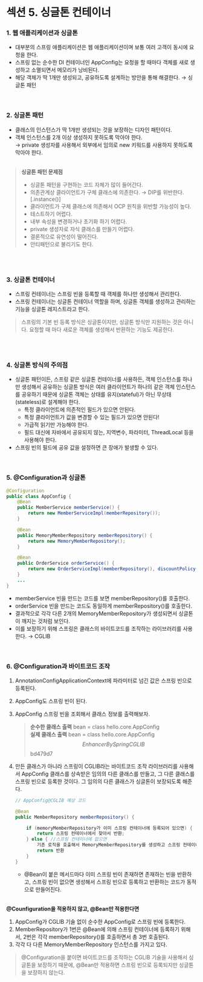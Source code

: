 # 섹션 5. 싱글톤 컨테이너

### 1. 웹 애플리케이션과 싱글톤
- 대부분의 스프링 애플리케이션은 웹 애플리케이션이며 보통 여러 고객이 동시에 요청을 한다.
- 스프링 없는 순수한 DI 컨테이너인 AppConfig는 요청을 할 때마다 객체를 새로 생성하고 소멸되면서 메모리가 낭비된다.
- 해당 객체가 딱 1개만 생성되고, 공유하도록 설계하는 방안을 통해 해결한다. → 싱글톤 패턴
<br><br><br>

### 2. 싱글톤 패턴
- 클래스의 인스턴스가 딱 1개만 생성되는 것을 보장하는 디자인 패턴이다.
- 객체 인스턴스를 2개 이상 생성하지 못하도록 막아야 한다.   
    → private 생성자를 사용해서 외부에서 임의로 new 키워드를 사용하지 못하도록 막아야 한다.
<br><br>

>**싱글톤 패턴 문제점**   
>- 싱글톤 패턴을 구현하는 코드 자체가 많이 들어간다.
>- 의존관계상 클라이언트가 구체 클래스에 의존한다. → DIP를 위반한다. [.instance()]
>- 클라이언트가 구체 클래스에 의존해서 OCP 원칙을 위반할 가능성이 높다.
>- 테스트하기 어렵다.
>- 내부 속성을 변경하거나 초기화 하기 어렵다.
>- private 생성자로 자식 클래스를 만들기 어렵다.
>- 결론적으로 유연성이 떨어진다.
>- 안티패턴으로 불리기도 한다.

<br><br>
### 3. 싱글톤 컨테이너
- 스프링 컨테이너는 스프링 빈을 등록할 때 객체를 하나만 생성해서 관리한다.
- 스프링 컨테이너는 싱글톤 컨테이너 역할을 하며, 싱글톤 객체를 생성하고 관리하는 기능을 싱글톤 레지스트라고 한다.   

> 스프링의 기본 빈 등록 방식은 싱글톤이지만, 싱글톤 방식만 지원하는 것은 아니다. 요청할 때 마다 새로운 객체를 생성해서 반환하는 기능도 제공한다.

<br><br>
### 4. 싱글톤 방식의 주의점
- 싱글톤 패턴이든, 스프링 같은 싱글톤 컨테이너를 사용하든, 객체 인스턴스를 하나만 생성해서 공유하는 싱글톤 방식은 여러 클라이언트가 하나의 같은 객체 인스턴스를 공유하기 때문에 싱글톤 객체는 상태를 유지(stateful)가 아닌 무상태(stateless)로 설계해야 한다.
  - 특정 클라이언트에 의존적인 필드가 있으면 안된다.
  - 특정 클라이언트가 값을 변경할 수 있는 필드가 있으면 안된다!
  - 가급적 읽기만 가능해야 한다.
  - 필드 대신에 자바에서 공유되지 않는, 지역변수, 파라미터, ThreadLocal 등을 사용해야 한다.
- 스프링 빈의 필드에 공유 값을 설정하면 큰 장애가 발생할 수 있다.
<br><br><br>

### 5. @Configuration과 싱글톤
```java
@Configuration
public class AppConfig {
    @Bean
    public MemberService memberService() {
        return new MemberServiceImpl(memberRepository());
    }

    @Bean
    public MemoryMemberRepository memberRepository() {
        return new MemoryMemberRepository();
    }

    @Bean
    public OrderService orderService() {
        return new OrderServiceImpl(memberRepository(), discountPolicy());
    }
    ...
}
```
- memberService 빈을 만드는 코드를 보면 memberRepository()를 호출한다.
- orderService 빈을 만드는 코드도 동일하게 memberRepository()를 호출한다.
- 결과적으로 각각 다른 2개의 MemoryMemberRepository가 생성되면서 싱글톤이 깨지는 것처럼 보인다.
- 이를 보장하기 위해 스프링은 클래스의 바이트코드를 조작하는 라이브러리를 사용한다. → CGLIB
  <br><br><br>

### 6. @Configuration과 바이트코드 조작
1. AnnotationConfigApplicationContext에 파라미터로 넘긴 값은 스프링 빈으로 등록된다.
2. AppConfig도 스프링 빈이 된다.
3. AppConfig 스프링 빈을 조회해서 클래스 정보를 출력해보자.
   > **순수한 클래스 출력** bean = class hello.core.AppConfig   
   > **실제 클래스 출력** bean = class hello.core.AppConfig$$EnhancerBySpringCGLIB$$bd479d7

4. 만든 클래스가 아니라 스프링이 CGLIB라는 바이트코드 조작 라이브러리를 사용해서 AppConfig 클래스를 상속받은 임의의 다른 클래스를 만들고, 그 다른 클래스를 스프링 빈으로 등록한 것이다. 그 임의의 다른 클래스가 싱글톤이 보장되도록 해준다.
    ```java
    // AppConfig@CGLIB 예상 코드
    
    @Bean
    public MemberRepository memberRepository() {
    
        if (memoryMemberRepository가 이미 스프링 컨테이너에 등록되어 있으면) {
            return 스프링 컨테이너에서 찾아서 반환;
        } else { //스프링 컨테이너에 없으면
            기존 로직을 호출해서 MemoryMemberRepository를 생성하고 스프링 컨테이너에 등록
            return 반환
        }
    }
    ```
   - @Bean이 붙은 메서드마다 이미 스프링 빈이 존재하면 존재하는 빈을 반환하고, 스프링 빈이 없으면 생성해서 스프링 빈으로 등록하고 반환하는 코드가 동적으로 만들어진다.
<br><br>

**@Counfiguration을 적용하지 않고, @Bean만 적용한다면**   
1. AppConfig가 CGLIB 기술 없이 순수한 AppConfig로 스프링 빈에 등록한다. 
2. MemberRepository가 1번은 @Bean에 의해 스프링 컨테이너에 등록하기 위해서, 2번은 각각 memberRepository()를 호출하면서 총 3번 호출된다. 
3. 각각 다 다른 MemoryMemberRepository 인스턴스를 가지고 있다.
> @Configuration을 붙이면 바이트코드를 조작하는 CGLIB 기술을 사용해서 싱글톤을 보장하기 때문에, @Bean만 적용하면 스프링 빈으로 등록되지만 싱글톤을 보장하지 않는다.